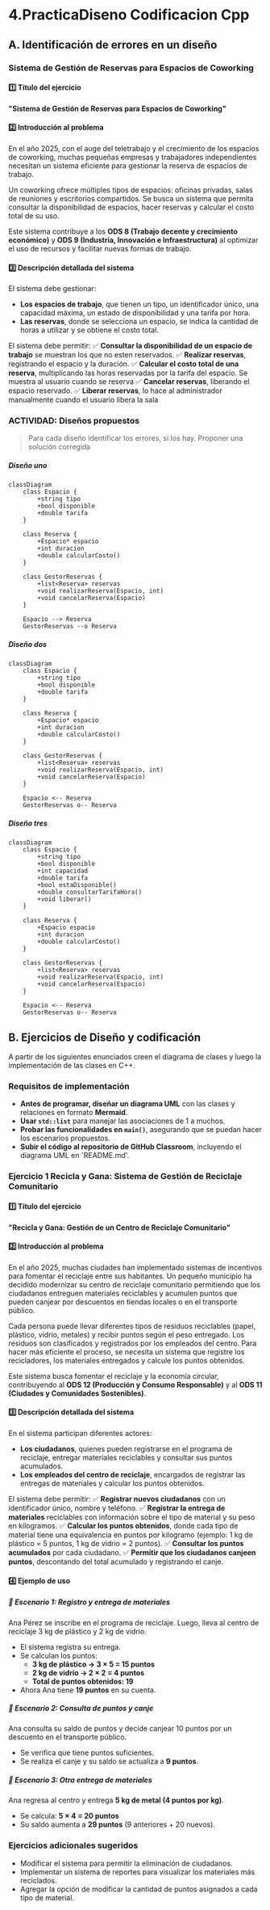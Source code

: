 # 4.PracticaDiseno Codificacion Cpp

## A. Identificación de errores en un diseño
### Sistema de Gestión de Reservas para Espacios de Coworking

#### 1️⃣ Título del ejercicio
**"Sistema de Gestión de Reservas para Espacios de Coworking"**

#### 2️⃣ Introducción al problema
En el año 2025, con el auge del teletrabajo y el crecimiento de los espacios de coworking, muchas pequeñas empresas y trabajadores independientes necesitan un sistema eficiente para gestionar la reserva de espacios de trabajo.

Un coworking ofrece múltiples tipos de espacios: oficinas privadas, salas de reuniones y escritorios compartidos. Se busca un sistema que permita consultar la disponibilidad de espacios, hacer reservas y calcular el costo total de su uso.

Este sistema contribuye a los **ODS 8 (Trabajo decente y crecimiento económico)** y **ODS 9 (Industria, Innovación e Infraestructura)** al optimizar el uso de recursos y facilitar nuevas formas de trabajo.

#### 3️⃣ Descripción detallada del sistema

El sistema debe gestionar:

- **Los espacios de trabajo**, que tienen un tipo, un identificador único, una capacidad máxima, un estado de disponibilidad y una tarifa por hora.
- **Las reservas**, donde se selecciona un espacio, se indica la cantidad de horas a utilizar y se obtiene el costo total.

El sistema debe permitir:
✅ **Consultar la disponibilidad de un espacio de trabajo** se muestran los que no esten reservados.
✅ **Realizar reservas**, registrando el espacio y la duración.
✅ **Calcular el costo total de una reserva**, multiplicando las horas reservadas por la tarifa del espacio. Se muestra al usuario cuando se reserva
✅ **Cancelar reservas**, liberando el espacio reservado.
✅ **Liberar reservas**, lo hace al administrador manualmente cuando el usuario libera la sala

### ACTIVIDAD: Diseños propuestos
> Para cada diseño identificar los errores, si los hay. Proponer una solución corregida

##### Diseño uno
```mermaid
classDiagram
    class Espacio {
        +string tipo
        +bool disponible
        +double tarifa
    }

    class Reserva {
        +Espacio* espacio
        +int duracion
        +double calcularCosto()
    }

    class GestorReservas {
        +list<Reserva> reservas
        +void realizarReserva(Espacio, int)
        +void cancelarReserva(Espacio)
    }

    Espacio --> Reserva
    GestorReservas --o Reserva
```

##### Diseño dos
```mermaid
classDiagram
    class Espacio {
        +string tipo
        +bool disponible
        +double tarifa
    }

    class Reserva {
        +Espacio* espacio
        +int duracion
        +double calcularCosto()
    }

    class GestorReservas {
        +list<Reserva> reservas
        +void realizarReserva(Espacio, int)
        +void cancelarReserva(Espacio)
    }

    Espacio <-- Reserva
    GestorReservas o-- Reserva

```
##### Diseño tres
```mermaid
classDiagram
    class Espacio {
        +string tipo
        +bool disponible
        +int capacidad
        +double tarifa
        +bool estaDisponible()
        +double consultarTarifaHora()
        +void liberar()
    }

    class Reserva {
        +Espacio espacio
        +int duracion
        +double calcularCosto()
    }

    class GestorReservas {
        +list<Reserva> reservas
        +void realizarReserva(Espacio, int)
        +void cancelarReserva(Espacio)
    }

    Espacio <-- Reserva
    GestorReservas o-- Reserva
```
## B. Ejercicios de Diseño y codificación
A partir de los siguientes enunciados creen el diagrama de clases y luego la implementación de las clases en C++. 

### Requisitos de implementación

- **Antes de programar, diseñar un diagrama UML** con las clases y relaciones en formato **Mermaid**.
- **Usar `std::list`** para manejar las asociaciones de 1 a muchos.
- **Probar las funcionalidades en `main()`**, asegurando que se puedan hacer los escenarios propuestos.
- **Subir el código al repositorio de GitHub Classroom**, incluyendo el diagrama UML en `README.md'. 

### Ejercicio 1 Recicla y Gana: Sistema de Gestión de Reciclaje Comunitario

#### 1️⃣ Título del ejercicio
**"Recicla y Gana: Gestión de un Centro de Reciclaje Comunitario"**

#### 2️⃣ Introducción al problema
En el año 2025, muchas ciudades han implementado sistemas de incentivos para fomentar el reciclaje entre sus habitantes. Un pequeño municipio ha decidido modernizar su centro de reciclaje comunitario permitiendo que los ciudadanos entreguen materiales reciclables y acumulen puntos que pueden canjear por descuentos en tiendas locales o en el transporte público.

Cada persona puede llevar diferentes tipos de residuos reciclables (papel, plástico, vidrio, metales) y recibir puntos según el peso entregado. Los residuos son clasificados y registrados por los empleados del centro. Para hacer más eficiente el proceso, se necesita un sistema que registre los recicladores, los materiales entregados y calcule los puntos obtenidos.

Este sistema busca fomentar el reciclaje y la economía circular, contribuyendo al **ODS 12 (Producción y Consumo Responsable)** y al **ODS 11 (Ciudades y Comunidades Sostenibles)**.

#### 3️⃣ Descripción detallada del sistema

En el sistema participan diferentes actores:

- **Los ciudadanos**, quienes pueden registrarse en el programa de reciclaje, entregar materiales reciclables y consultar sus puntos acumulados.
- **Los empleados del centro de reciclaje**, encargados de registrar las entregas de materiales y calcular los puntos obtenidos.

El sistema debe permitir:
✅ **Registrar nuevos ciudadanos** con un identificador único, nombre y teléfono.
✅ **Registrar la entrega de materiales** reciclables con información sobre el tipo de material y su peso en kilogramos.
✅ **Calcular los puntos obtenidos**, donde cada tipo de material tiene una equivalencia en puntos por kilogramo (ejemplo: 1 kg de plástico = 5 puntos, 1 kg de vidrio = 2 puntos).
✅ **Consultar los puntos acumulados** por cada ciudadano.
✅ **Permitir que los ciudadanos canjeen puntos**, descontando del total acumulado y registrando el canje.

#### 4️⃣ Ejemplo de uso

##### 📌 Escenario 1: Registro y entrega de materiales
Ana Pérez se inscribe en el programa de reciclaje. Luego, lleva al centro de reciclaje 3 kg de plástico y 2 kg de vidrio.
- El sistema registra su entrega.
- Se calculan los puntos:
  - **3 kg de plástico → 3 × 5 = 15 puntos**
  - **2 kg de vidrio → 2 × 2 = 4 puntos**
  - **Total de puntos obtenidos: 19**
- Ahora Ana tiene **19 puntos** en su cuenta.

##### 📌 Escenario 2: Consulta de puntos y canje
Ana consulta su saldo de puntos y decide canjear 10 puntos por un descuento en el transporte público.
- Se verifica que tiene puntos suficientes.
- Se realiza el canje y su saldo se actualiza a **9 puntos**.

##### 📌 Escenario 3: Otra entrega de materiales
Ana regresa al centro y entrega **5 kg de metal (4 puntos por kg)**.
- Se calcula: **5 × 4 = 20 puntos**
- Su saldo aumenta a **29 puntos** (9 anteriores + 20 nuevos).


### Ejercicios adicionales sugeridos
* Modificar el sistema para permitir la eliminación de ciudadanos.
* Implementar un sistema de reportes para visualizar los materiales más reciclados.
* Agregar la opción de modificar la cantidad de puntos asignados a cada tipo de material.




